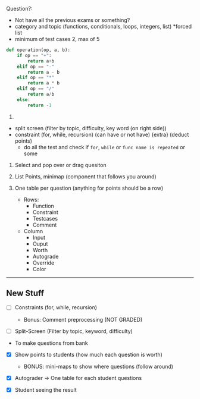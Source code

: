 Question?: 
- Not have all the previous exams or something? 
- category and topic (functions, conditionals, loops, integers, list) *forced list
- minimum of test cases 2, max of 5

```python
def operation(op, a, b):
    if op == "+":
        return a+b
    elif op == "-"
        return a - b 
    elif op == "*"
        return a * b
    elif op == "/"
        return a/b
    else:
        return -1
```
1. 
- split screen (filter by topic, difficulty, key word (on right side))
- constraint (for, while, recursion) (can have or not have) {extra} (deduct points)
    - do all the test and check if `for`, `while` or `func name is repeated` or some 


1. Select and pop over or drag quesiton 

1. List Points, minimap (component that follows you around)

1. One table per question (anything for points should be a row)
    - Rows:
        - Function
        - Constraint 
        - Testcases
        - Comment
    - Column
        - Input
        - Ouput
        - Worth
        - Autograde
        - Override 
        - Color 

---
## New Stuff

- [ ] Constraints (for, while, recursion)
    - Bonus: Comment preprocessing (NOT GRADED)

- [ ] Split-Screen (Filter by topic, keyword, difficulty)
- To make questions from bank

- [x] Show points to students (how much each question is worth)
    - BONUS: mini-maps to show where questions (follow around)

- [x] Autograder -> One table for each student questions

- [x] Student seeing the result 